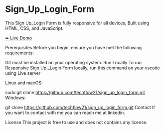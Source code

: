 # Sign_Up_Login_Form

This Sign Up_Login Form is fully responsive for all devices,
Built using HTML, CSS, and JavaScript.

<a href="https://techflow21.github.io/Sign_Up_Login_Form/">➥ Live Demo</a>


Prerequisites
Before you begin, ensure you have met the following requirements:

Git must be installed on your operating system.
Run Locally
To run Responsive Sign Up _Login Form locally, run this command on your vscode using Live server

Linux and macOS:

sudo git clone https://github.com/techflow21/sign_up_login_form.git
Windows:

git clone https://github.com/techflow21/sign_up_login_form.git
Contact
If you want to contact with me you can reach me at linkedin.

License
This project is free to use and does not contains any license.
